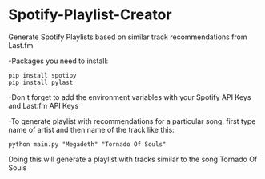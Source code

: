 # Spotify-Playlist-Creator
Generate Spotify Playlists based on similar track recommendations from Last.fm

-Packages you need to install:

```
pip install spotipy
pip install pylast

```
-Don't forget to add the environment variables with your Spotify API Keys and Last.fm API Keys

-To generate playlist with recommendations for a particular song, first type name of artist and then name of the track like this:
```
python main.py "Megadeth" "Tornado Of Souls"

```
Doing this will generate a playlist with tracks similar to the song Tornado Of Souls

